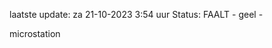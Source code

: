 laatste update: 
za 21-10-2023  3:54   uur 
Status: FAALT - geel - 
<div class="service Y">microstation</div>